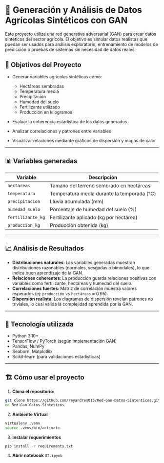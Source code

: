 # 🌾 Generación y Análisis de Datos Agrícolas Sintéticos con GAN

Este proyecto utiliza una red generativa adversarial (GAN) para crear datos sintéticos del sector agrícola. El objetivo es simular datos realistas que puedan ser usados para análisis exploratorio, entrenamiento de modelos de predicción o pruebas de sistemas sin necesidad de datos reales.

## 🚀 Objetivos del Proyecto

- Generar variables agrícolas sintéticas como:
  - Hectáreas sembradas
  - Temperatura media
  - Precipitación
  - Humedad del suelo
  - Fertilizante utilizado
  - Producción en kilogramos

- Evaluar la coherencia estadística de los datos generados
- Analizar correlaciones y patrones entre variables
- Visualizar relaciones mediante gráficos de dispersión y mapas de calor

---

## 📊 Variables generadas

| Variable          | Descripción                                       |
|-------------------|--------------------------------------------------|
| `hectareas`        | Tamaño del terreno sembrado en hectáreas         |
| `temperatura`      | Temperatura media durante la temporada (°C)      |
| `precipitacion`    | Lluvia acumulada (mm)                            |
| `humedad_suelo`    | Porcentaje de humedad del suelo (%)              |
| `fertilizante_kg`  | Fertilizante aplicado (kg por hectárea)         |
| `produccion_kg`    | Producción obtenida (kg)                         |

---

## 📈 Análisis de Resultados

- **Distribuciones naturales**: Las variables generadas muestran distribuciones razonables (normales, sesgadas o bimodales), lo que indica buen aprendizaje de la GAN.
- **Relaciones coherentes**: La producción guarda relaciones positivas con variables como fertilizante, hectáreas y humedad del suelo.
- **Correlaciones fuertes**: Matriz de correlación muestra valores esperados (ej: `producción` vs `hectáreas` ≈ 0.95).
- **Dispersión realista**: Los diagramas de dispersión revelan patrones no triviales, lo cual valida la complejidad aprendida por la GAN.

---

## 🧠 Tecnología utilizada

- Python 3.10+
- TensorFlow / PyTorch (según implementación GAN)
- Pandas, NumPy
- Seaborn, Matplotlib
- Scikit-learn (para validaciones estadísticas)

---

## 🏗️ Cómo usar el proyecto

1. **Clona el repositorio:**

```bash
git clone https://github.com/reyandres015/Red-Gan-Datos-Sintenticos.git
cd Red-Gan-Gatos-Sinteticos
```

2. **Ambiente Virtual**
```bash
virtualenv .venv
source .venv/bin/activate
```

3. **Instalar requerimientos**
```bash
pip install -r requirements.txt
```

4. **Abrir notebook** ```UI.ipynb``` 
